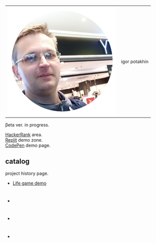 
<table style="border-style: none;">
  <tr style="border-style: none;">
    <td style="border-style: none;">
      <img src="2022-09-14_11-15-31.png" alt="photo" style="border-style: none;">
    </td>
    <td>
      igor potakhin
    </td>
  </tr>
</table>



βeta ver. in progress.<br>

[HackerRank](https://www.hackerrank.com/archimage) area.<br>
[Replit](https://replit.com/@archimage) demo zone.<br>
[CodePen](https://codepen.io/archimage_wiz) demo page.<br>

## catalog

project history page.

- [Life game demo](https://replit.com/@archimage/CPPCurs1Life)
- #
- #
- #


